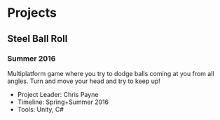 # Projects

## Steel Ball Roll
### Summer 2016

Multiplatform game where you try to dodge balls coming at you from all angles.  Turn and move your head and try to keep up!

* Project Leader: Chris Payne
* Timeline: Spring+Summer 2016
* Tools: Unity, C#
	
